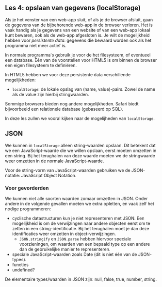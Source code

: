## Les 4: opslaan van gegevens (localStorage)

Als je het venster van een web-app sluit, of als je de browser afsluit, gaan de gegevens van de bijbehorende web-app in de browser verloren. Het is vaak handig als je gegevens van een website of van een web-app lokaal kunt bewaren, ook als de web-app afgesloten is. Je wilt de mogelijkheid hebben voor *persistente data*: gegevens die bewaard worden ook als het programma niet meer actief is.

In normale programma's gebruik je voor de  het filesysteem, of eventueel een database.
Eén van de voorstellen voor HTML5 is om binnen de browser een eigen filesysteem te definiëren.

In HTML5 hebben we voor deze persistente data verschillende mogelijkheden:

* `localStorage`: de lokale opslag van (name, value)-pairs. Zowel de name als de value zijn hierbij stringwaarden.

Sommige browsers bieden nog andere mogelijkheden. Safari biedt bijvoorbeeld een relationele database (gebaseerd op SQL).

In deze les zullen we vooral kijken naar de mogelijheden van `localStorage`.

## JSON

We kunnen in `localStorage` alleen string-waarden opslaan. Dit betekent dat we een JavaScript-waarde die we willen opslaan, eerst moeten omzetten in een string. Bij het terughalen van deze waarde moeten we de stringwaarde weer omzetten in de normale JavaScript-waarde.

Voor de string-vorm van JavaScript-waarden gebruiken we de JSON-notatie: JavaScript Object Notation.

### Voor gevorderden

We kunnen niet alle soorten waarden zomaar omzetten in JSON. Onder andere in de volgende gevallen moeten we extra opletten, en vaak zelf het nodige programmeren:

* cyclische datastructuren kun je niet representeren met JSON. Een mogelijkheid is om de verwijzingen naar andere objecten eerst om te zetten in een string-identificatie. Bij het terughalen moet je dan deze identificaties weer omzetten in object-verwijzingen.
    * `JSON.stringify` en `JSON.parse` hebben hiervoor speciale voorzieningen, om waarden van een bepaald type op een andere dan de gebruikelijke manier te representeren.
* speciale JavaScript-waarden zoals Date (dit is niet één van de JSON-types).
* functies
* undefined?

De elementaire types/waarden in JSON zijn: null, false, true, number, string.




